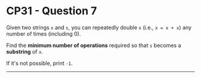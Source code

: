 # CP31 - Question 7

Given two strings `x` and `s`, you can repeatedly double `x` (i.e., `x = x + x`) any number of times (including 0).

Find the **minimum number of operations** required so that `s` becomes a **substring** of `x`.

If it's not possible, print `-1`.

---
